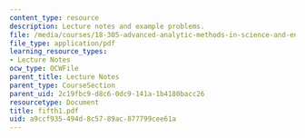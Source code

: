 ```yaml
---
content_type: resource
description: Lecture notes and example problems.
file: /media/courses/18-305-advanced-analytic-methods-in-science-and-engineering-fall-2004/a9ccf935494d8c5789ac877799cee61a_fifth1.pdf
file_type: application/pdf
learning_resource_types:
- Lecture Notes
ocw_type: OCWFile
parent_title: Lecture Notes
parent_type: CourseSection
parent_uid: 2c19fbc9-d8c6-0dc9-141a-1b4180bacc26
resourcetype: Document
title: fifth1.pdf
uid: a9ccf935-494d-8c57-89ac-877799cee61a
---
```

